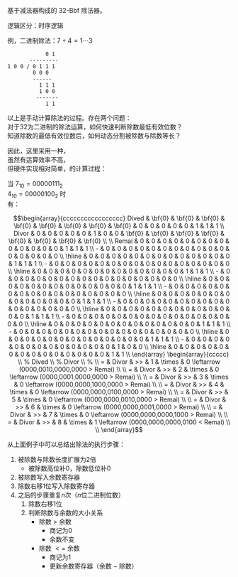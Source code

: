 基于减法器构成的 32-Bbf 除法器。

逻辑区分：时序逻辑

例，二进制除法：$`7 \div 4 = 1 \cdots 3`$

                0 1    
           ---------   
    1 0 0 / 0 1 1 1    
            0 0 0      
            ------     
              1 1 1    
              1 0 0    
             -------   
                1 1    

以上是手动计算除法的过程。存在两个问题： \
对于32为二进制的除法运算，如何快速判断除数最低有效位数？ \
知道除数的最低有效位数后，如何动态分割被除数与除数等长？

因此，这里采用一种， \
虽然有运算效率不高， \
但硬件实现相对简单，的计算过程：

当 $`7_{10} = 00000111_{2}`$ \
$`4_{10} = 00000100_{2}`$ 时 \
有：

```math
\begin{array}{ccccccccccccccccc}
    Dived & \bf{0} & \bf{0} & \bf{0} & \bf{0} & \bf{0} & \bf{0} & \bf{0} & \bf{0} & 0 & 0 & 0 & 0 & 0 & 1 & 1 & 1 \\
    Divor & 0 & 0 & 0 & 0 & 0 & 1 & 0 & 0 & \bf{0} & \bf{0} & \bf{0} & \bf{0} & \bf{0} & \bf{0} & \bf{0} & \bf{0} \\ 
    \\
    Remai & 0 & 0 & 0 & 0 & 0 & 0 & 0 & 0 & 0 & 0 & 0 & 0 & 0 & 1 & 1 & 1 \\
        - & 0 & 0 & 0 & 0 & 0 & 0 & 0 & 0 & 0 & 0 & 0 & 0 & 0 & 0 & 0 & 0 \\ \hline
          & 0 & 0 & 0 & 0 & 0 & 0 & 0 & 0 & 0 & 0 & 0 & 0 & 0 & 1 & 1 & 1 \\
        - & 0 & 0 & 0 & 0 & 0 & 0 & 0 & 0 & 0 & 0 & 0 & 0 & 0 & 0 & 0 & 0 \\ \hline
          & 0 & 0 & 0 & 0 & 0 & 0 & 0 & 0 & 0 & 0 & 0 & 0 & 0 & 1 & 1 & 1 \\
        - & 0 & 0 & 0 & 0 & 0 & 0 & 0 & 0 & 0 & 0 & 0 & 0 & 0 & 0 & 0 & 0 \\ \hline
          & 0 & 0 & 0 & 0 & 0 & 0 & 0 & 0 & 0 & 0 & 0 & 0 & 0 & 1 & 1 & 1 \\
        - & 0 & 0 & 0 & 0 & 0 & 0 & 0 & 0 & 0 & 0 & 0 & 0 & 0 & 0 & 0 & 0 \\ \hline
          & 0 & 0 & 0 & 0 & 0 & 0 & 0 & 0 & 0 & 0 & 0 & 0 & 0 & 1 & 1 & 1 \\
        - & 0 & 0 & 0 & 0 & 0 & 0 & 0 & 0 & 0 & 0 & 0 & 0 & 0 & 0 & 0 & 0 \\ \hline
          & 0 & 0 & 0 & 0 & 0 & 0 & 0 & 0 & 0 & 0 & 0 & 0 & 0 & 1 & 1 & 1 \\
        - & 0 & 0 & 0 & 0 & 0 & 0 & 0 & 0 & 0 & 0 & 0 & 0 & 0 & 0 & 0 & 0 \\ \hline
          & 0 & 0 & 0 & 0 & 0 & 0 & 0 & 0 & 0 & 0 & 0 & 0 & 0 & 1 & 1 & 1 \\
        - & 0 & 0 & 0 & 0 & 0 & 0 & 0 & 0 & 0 & 0 & 0 & 0 & 0 & 0 & 0 & 0 \\ \hline
          & 0 & 0 & 0 & 0 & 0 & 0 & 0 & 0 & 0 & 0 & 0 & 0 & 0 & 1 & 1 & 1 \\
        - & 0 & 0 & 0 & 0 & 0 & 0 & 0 & 0 & 0 & 0 & 0 & 0 & 0 & 1 & 0 & 0 \\ \hline
          & 0 & 0 & 0 & 0 & 0 & 0 & 0 & 0 & 0 & 0 & 0 & 0 & 0 & 0 & 1 & 1 \\ 
\end{array}
\begin{array}{ccccc}
    \\  % Dived
    \\  % Divor
    \\  % 
    \\
    = & Divor & >> & 1  & \times & 0 \leftarrow (0000,0010,0000,0000 > Remai) \\
    \\
    = & Divor & >> & 2  & \times & 0 \leftarrow (0000,0001,0000,0000 > Remai) \\
    \\
    = & Divor & >> & 3  & \times & 0 \leftarrow (0000,0000,1000,0000 > Remai) \\
    \\
    = & Divor & >> & 4  & \times & 0 \leftarrow (0000,0000,0100,0000 > Remai) \\
    \\
    = & Divor & >> & 5  & \times & 0 \leftarrow (0000,0000,0010,0000 > Remai) \\
    \\
    = & Divor & >> & 6  & \times & 0 \leftarrow (0000,0000,0001,0000 > Remai) \\
    \\
    = & Divor & >> & 7  & \times & 0 \leftarrow (0000,0000,0000,1000 > Remai) \\
    \\
    = & Divor & >> & 8  & \times & 1 \leftarrow (0000,0000,0000,0100 < Remai) \\
    \\
\end{array}
```

从上面例子中可以总结出除法的执行步骤：
1. 被除数与除数长度扩展为$`2`$倍
   - 被除数高位补$`0`$，除数低位补$`0`$
2. 被除数写入余数寄存器
3. 除数右移$`1`$位写入除数寄存器
4. 之后的步骤重复$`n`$次（$`n`$位二进制位数）
   1. 除数右移$`1`$位
   2. 判断除数与余数的大小关系
      - 除数 $`>`$ 余数
        - 商记为$`0`$
        - 余数不变
      - 除数 $`<=`$ 余数
        - 商记为$`1`$
        - 更新余数寄存器（余数 $`-`$ 除数）